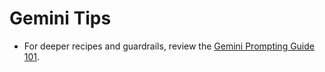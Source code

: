 # Gemini Tips

- For deeper recipes and guardrails, review the [Gemini Prompting Guide 101](../../assets/guides/gemini-prompting-guide-101.pdf).
